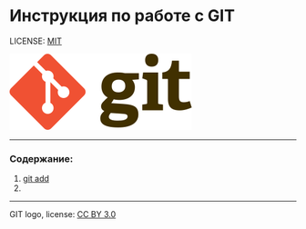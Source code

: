 # Инструкция по работе с GIT

LICENSE: [MIT](./license.md)

![git-logo](assets/320px-Git-logo.svg.png)

---

### Содержание:
1. [git add](add.md)
2. 

---

GIT logo, license: [CC BY 3.0](https://creativecommons.org/licenses/by/3.0/deed.en)


